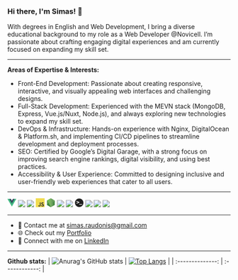 ### Hi there, I'm Simas! 👋

With degrees in English and Web Development, I bring a diverse educational background to my role as a Web Developer @Novicell. I’m passionate about crafting engaging digital experiences and am currently focused on expanding my skill set.

----

**Areas of Expertise & Interests:**
<ul>
  <li>
  Front-End Development: Passionate about creating responsive, interactive, and visually appealing web interfaces and challenging designs.
  </li>
  <li>
  Full-Stack Development: Experienced with the MEVN stack (MongoDB, Express, Vue.js/Nuxt, Node.js), and always exploring new technologies to expand my skill set.
  </li>
    <li>
  	DevOps & Infrastructure: Hands-on experience with Nginx, DigitalOcean & Platform.sh, and implementing CI/CD pipelines to streamline development and deployment processes.
  </li>  <li>
  	SEO: Certified by Google’s Digital Garage, with a strong focus on improving search engine rankings, digital visibility, and using best practices.
  </li>  <li>
Accessibility & User Experience: Committed to designing inclusive and user-friendly web experiences that cater to all users.
  </li>
</ul>

----

<code><img height="20" src="https://raw.githubusercontent.com/github/explore/80688e429a7d4ef2fca1e82350fe8e3517d3494d/topics/vue/vue.png"></code>
<code><img height="20" src="https://iconape.com/wp-content/png_logo_vector/vuetify.png"></code>
<code><img height="20" src="https://avatars.githubusercontent.com/u/26799900?v=4"></code>
<code><img height="20" src="https://raw.githubusercontent.com/github/explore/80688e429a7d4ef2fca1e82350fe8e3517d3494d/topics/javascript/javascript.png"></code>
<code><img height="20" src="https://raw.githubusercontent.com/github/explore/80688e429a7d4ef2fca1e82350fe8e3517d3494d/topics/nodejs/nodejs.png"></code>
<code><img height="20" src="http://mongodb-js.github.io/leaf/mongodb-leaf_128x128.png"></code>
<code><img height="20" src="https://upload.wikimedia.org/wikipedia/commons/thumb/3/3f/Git_icon.svg/1024px-Git_icon.svg.png"></code>
<code><img height="20" src="https://raw.githubusercontent.com/github/explore/80688e429a7d4ef2fca1e82350fe8e3517d3494d/topics/terminal/terminal.png"></code>
<code><img height="20" src="https://upload.wikimedia.org/wikipedia/commons/thumb/9/9a/Visual_Studio_Code_1.35_icon.svg/1024px-Visual_Studio_Code_1.35_icon.svg.png"></code>
<code><img height="20" src="https://upload.wikimedia.org/wikipedia/en/2/29/Quasar_Logo.png"></code>
<code><img height="20" src="https://www.devsbedevin.net/content/images/2019/09/download--5-.png"></code>

----

<ul>
  <li>
    📧 Contact me at <a href="mailto:simas.raudonis@gmail.com">simas.raudonis@gmail.com</a>
  </li>
  <li>
    🌐 Check out my <a href="https://tutaru99.github.io" target="_blank">Portfolio</a>
  </li>
  <li>
    💼 Connect with me on <a href="https://www.linkedin.com/in/simas-raudonis" target="_blank">LinkedIn</a>
  </li>
</ul>

 
----
    
**Github stats:**
| ![Anurag's GitHub stats](https://github-readme-stats.vercel.app/api?username=tutaru99&count_private=true&theme=synthwave) | [![Top Langs](https://github-readme-stats.vercel.app/api/top-langs/?username=tutaru99&hide=php&theme=synthwave)](https://github.com/anuraghazra/github-readme-stats) |
| :--------------: | :------------: |





